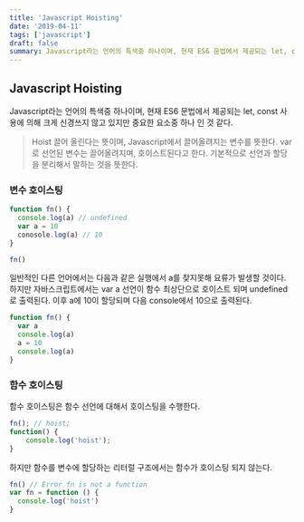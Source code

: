 ```yaml
---
title: 'Javascript Hoisting'
date: '2019-04-11'
tags: ['javascript']
draft: false
summary: Javascript라는 언어의 특색중 하나이며, 현재 ES6 문법에서 제공되는 let, const 사용에 의해 크게 신경쓰지 않고 있지만 중요한 요소중 하나 인 것 같다.
---
```


## Javascript Hoisting

Javascript라는 언어의 특색중 하나이며, 현재 ES6 문법에서 제공되는 let, const 사용에 의해 크게 신경쓰지 않고 있지만 중요한 요소중 하나 인 것 같다.

> Hoist
> 끌어 올린다는 뜻이며, Javascript에서 끌어올려지는 변수를 뜻한다. var로 선언된 변수는 끌어올려지며, 호이스트된다고 한다. 기본적으로 선언과 할당을 분리해서 말하는 것을 뜻한다.

### 변수 호이스팅

```javascript
function fn() {
  console.log(a) // undefined
  var a = 10
  conosole.log(a) // 10
}

fn()
```

일반적인 다른 언어에서는 다음과 같은 실행에서 a를 찾지못해 요류가 발생할 것이다. 하지만 자바스크립트에서는 var a 선언이 함수 최상단으로 호이스트 되며 undefined로 출력된다. 이후 a에 10이 할당되며 다음 console에서 10으로 출력된다.

```javascript
function fn() {
  var a
  console.log(a)
  a = 10
  console.log(a)
}
```

### 함수 호이스팅

함수 호이스팅은 함수 선언에 대해서 호이스팅을 수행한다.

```javascript
fn(); // hoist;
function() {
	console.log('hoist');
}
```

하지만 함수를 변수에 할당하는 리터럴 구조에서는 함수가 호이스팅 되지 않는다.

```javascript
fn() // Error fn is not a function
var fn = function () {
  console.log('hoist')
}
```

<br /><br /><br />

